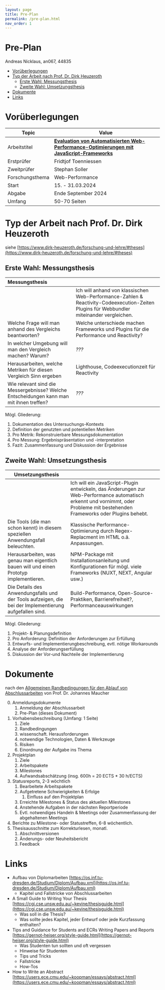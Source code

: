 ```yaml
---
layout: page
title: Pre-Plan
permalink: /pre-plan.html
nav_order: 1
---
```


<h1>Pre-Plan</h1>

Andreas Nicklaus, an067, 44835

- [Vorüberlegungen](#vorüberlegungen)
- [Typ der Arbeit nach Prof. Dr. Dirk Heuzeroth](#typ-der-arbeit-nach-prof-dr-dirk-heuzeroth)
  - [Erste Wahl: Messungsthesis](#erste-wahl-messungsthesis)
  - [Zweite Wahl: Umsetzungsthesis](#zweite-wahl-umsetzungsthesis)
- [Dokumente](#dokumente)
- [Links](#links)


# Vorüberlegungen

| Topic           | Value                                                                                             |
| --------------- | ------------------------------------------------------------------------------------------------- |
| Arbeitstitel    | **<u>Evaluation von Automatisierten Web-Performance-Optimierungen mit JavaScript-Frameworks</u>** |
| Erstprüfer      | Fridtjof Toenniessen                                                                              |
| Zweitprüfer     | Stephan Soller                                                                                    |
| Forschungsthema | Web-Performance                                                                                   |
| Start           | 15. - 31.03.2024                                                                                  |
| Abgabe          | Ende September 2024                                                                               |
| Umfang          | 50-70 Seiten                                                                                      |

# Typ der Arbeit nach Prof. Dr. Dirk Heuzeroth
siehe [https://www.dirk-heuzeroth.de/forschung-und-lehre/#theses](https://www.dirk-heuzeroth.de/forschung-und-lehre/#theses)

## Erste Wahl: Messungsthesis

| Messungsthesis                                                                          |                                                                                                                                          |
| :-------------------------------------------------------------------------------------- | ---------------------------------------------------------------------------------------------------------------------------------------- |
|                                                                                         | Ich will anhand von klassischen Web-Performance-Zahlen & Reactivity-Codeexecution-Zeiten Plugins für Webbundler miteinander vergleichen. |
| Welche Frage will man anhand des Vergleichs beantworten?                                | Welche unterschiede machen Frameworks und Plugins für die Performance und Reactivity?                                                    |
| In welcher Umgebung will man den Vergleich machen? Warum?                               | *???*                                                                                                                                    |
| Herausarbeiten, welche Metriken für diesen Vergleich Sinn ergeben                       | Lighthouse, Codeexecutionzeit für Reactivity                                                                                             |
| Wie relevant sind die Messergebnisse? Welche Entscheidungen kann man mit ihnen treffen? | *???*                                                                                                                                    |

Mögl. Gliederung:

1. Dokumentation des Untersuchungs-Kontexts
2. Definition der genutzten und potentiellen Metriken
3. Pro Metrik: Rekonstruierbare Messungsdokumentation
4. Pro Messung: Ergebnispräsentation und -interpretation
5. Fazit: Zusammenfassung und Diskussion der Ergebnisse

## Zweite Wahl: Umsetzungsthesis

| Umsetzungsthesis                                                                                       |                                                                                                                                                                               |
| ------------------------------------------------------------------------------------------------------ | ----------------------------------------------------------------------------------------------------------------------------------------------------------------------------- |
|                                                                                                        | Ich will ein JavaScript-Plugin entwickeln, das Änderungen zur Web-Performance automatisch erkennt und vornimmt, oder Probleme mit bestehenden Frameworks oder Plugins behebt. |
| Die Tools (die man schon kennt) in diesem speziellen Anwendungsfall beleuchten.                        | Klassische Performance-Optimierung durch Regex-Replacment im HTML o.ä. Anpassungen.                                                                                           |
| Herausarbeiten, was genau man eigentlich bauen will und einen Prototyp implementieren.                 | NPM-Package mit Installationsanleitung und Konfigurationen für mögl. viele Frameworks (NUXT, NEXT, Angular usw.)                                                              |
| Die Details des Anwendungsfalls und der Tools aufzeigen, die bei der Implementierung aufgefallen sind. | Build-Performance, Open-Source-Praktiken, Barrierefreiheit?, Performanceauswirkungen                                                                                          |

Mögl. Gliederung:
1. Projekt- & Planungsdefinition
2. Pro Anforderung: Definition der Anforderungen zur Erfüllung
3. Entwurfs- und Implementierungbeschreibung, evtl. nötige Workarounds
4. Analyse der Anforderungserfüllung
5. Diskussion der Vor-und Nachteile der Implementierung

# Dokumente
nach den [Allgemeinen Randbedingungen für den Ablauf von Abschlussarbeiten](https://cloud.mi.hdm-stuttgart.de/s/KfLpqykdikwj2NG) von Prof. Dr. Johannes Maucher

0. Anmeldungsdokumente
   1. Anmeldung der Abschlussarbeit
   2. Pre-Plan (dieses Dokument)
1. Vorhabensbeschreibung (Umfang: 1 Seite)
   1. Ziele
   2. Randbedingungen
   3. wissenschaft. Herausforderungen
   4. notwendige Technologien, Daten & Werkzeuge
   5. Risiken
   6. Einordnung der Aufgabe ins Thema
2. Projektplan
   1. Ziele
   2. Arbeitspakete
   3. Milestones
   4. Aufwandsabschätzung (insg. 600h = 20 ECTS * 30 h/ECTS)
3. Statusreports, 2-3 wöchtlich
   1. Bearbeitete Arbeitspakete
   2. Aufgetretene Schwierigkeiten & Erfolge
      1. Einfluss auf den Projektplan
   3. Erreichte Milestones & Status des aktuellen Milestones
   4. Anstehende Aufgaben in der nächsten Reportperiode
   5. Evtl. notwendiges Handeln & Meetings oder Zusammenfassung der abgehaltenen Meetings
4. Berichte zu Milestone- oder Statustreffen, 6-8 wöchentlich.
5. Thesisausschnitte zum Korrekturlesen, monatl.
   1. Abschnittversionen
   2. Änderungs- oder Neuheitsbericht
   3. Feedback

# Links

- Aufbau von Diplomarbeiten [https://os.inf.tu-dresden.de/Studium/Diplom/Aufbau.xml](https://os.inf.tu-dresden.de/Studium/Diplom/Aufbau.xml)
  - Kapitel und Fallstricke von Abschlussarbeiten
- A Small Guide to Writing Your Thesis [https://cgi.cse.unsw.edu.au/~kevine/thesisguide.html](https://cgi.cse.unsw.edu.au/~kevine/thesisguide.html)
  - Was soll in die Thesis?
  - Was sollte jedes Kapitel, jeder Entwurf oder jede Kurzfassung enthalten?
- Tips and Guidance for Students and ECRs Writing Papers and Reports [https://gernot-heiser.org/style-guide.html](https://gernot-heiser.org/style-guide.html)
  - Was Studenten tun sollten und oft vergessen
  - Hinweise für Studenten
  - Tips und Tricks
  - Fallstricke
  - How-Tos
- How to Write an Abstract [https://users.ece.cmu.edu/~koopman/essays/abstract.html](https://users.ece.cmu.edu/~koopman/essays/abstract.html)